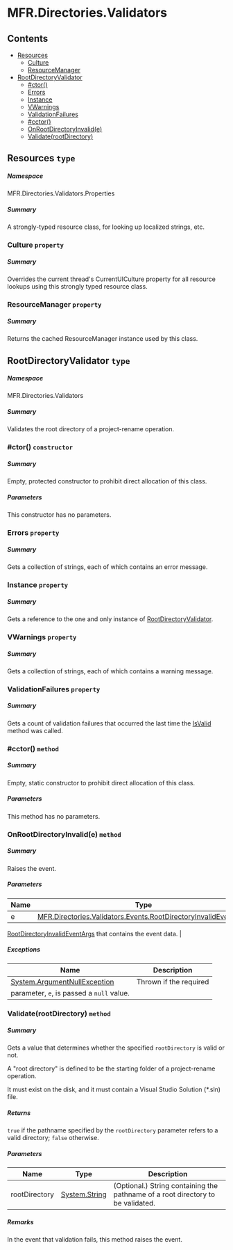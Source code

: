 <a name='assembly'></a>
# MFR.Directories.Validators

## Contents

- [Resources](#T-MFR-Directories-Validators-Properties-Resources 'MFR.Directories.Validators.Properties.Resources')
  - [Culture](#P-MFR-Directories-Validators-Properties-Resources-Culture 'MFR.Directories.Validators.Properties.Resources.Culture')
  - [ResourceManager](#P-MFR-Directories-Validators-Properties-Resources-ResourceManager 'MFR.Directories.Validators.Properties.Resources.ResourceManager')
- [RootDirectoryValidator](#T-MFR-Directories-Validators-RootDirectoryValidator 'MFR.Directories.Validators.RootDirectoryValidator')
  - [#ctor()](#M-MFR-Directories-Validators-RootDirectoryValidator-#ctor 'MFR.Directories.Validators.RootDirectoryValidator.#ctor')
  - [Errors](#P-MFR-Directories-Validators-RootDirectoryValidator-Errors 'MFR.Directories.Validators.RootDirectoryValidator.Errors')
  - [Instance](#P-MFR-Directories-Validators-RootDirectoryValidator-Instance 'MFR.Directories.Validators.RootDirectoryValidator.Instance')
  - [VWarnings](#P-MFR-Directories-Validators-RootDirectoryValidator-VWarnings 'MFR.Directories.Validators.RootDirectoryValidator.VWarnings')
  - [ValidationFailures](#P-MFR-Directories-Validators-RootDirectoryValidator-ValidationFailures 'MFR.Directories.Validators.RootDirectoryValidator.ValidationFailures')
  - [#cctor()](#M-MFR-Directories-Validators-RootDirectoryValidator-#cctor 'MFR.Directories.Validators.RootDirectoryValidator.#cctor')
  - [OnRootDirectoryInvalid(e)](#M-MFR-Directories-Validators-RootDirectoryValidator-OnRootDirectoryInvalid-MFR-Directories-Validators-Events-RootDirectoryInvalidEventArgs- 'MFR.Directories.Validators.RootDirectoryValidator.OnRootDirectoryInvalid(MFR.Directories.Validators.Events.RootDirectoryInvalidEventArgs)')
  - [Validate(rootDirectory)](#M-MFR-Directories-Validators-RootDirectoryValidator-Validate-System-String- 'MFR.Directories.Validators.RootDirectoryValidator.Validate(System.String)')

<a name='T-MFR-Directories-Validators-Properties-Resources'></a>
## Resources `type`

##### Namespace

MFR.Directories.Validators.Properties

##### Summary

A strongly-typed resource class, for looking up localized strings, etc.

<a name='P-MFR-Directories-Validators-Properties-Resources-Culture'></a>
### Culture `property`

##### Summary

Overrides the current thread's CurrentUICulture property for all
  resource lookups using this strongly typed resource class.

<a name='P-MFR-Directories-Validators-Properties-Resources-ResourceManager'></a>
### ResourceManager `property`

##### Summary

Returns the cached ResourceManager instance used by this class.

<a name='T-MFR-Directories-Validators-RootDirectoryValidator'></a>
## RootDirectoryValidator `type`

##### Namespace

MFR.Directories.Validators

##### Summary

Validates the root directory of a project-rename operation.

<a name='M-MFR-Directories-Validators-RootDirectoryValidator-#ctor'></a>
### #ctor() `constructor`

##### Summary

Empty, protected constructor to prohibit direct allocation of this class.

##### Parameters

This constructor has no parameters.

<a name='P-MFR-Directories-Validators-RootDirectoryValidator-Errors'></a>
### Errors `property`

##### Summary

Gets a collection of strings, each of which contains an error message.

<a name='P-MFR-Directories-Validators-RootDirectoryValidator-Instance'></a>
### Instance `property`

##### Summary

Gets a reference to the one and only instance of
[RootDirectoryValidator](#T-MFR-Directories-Validators-RootDirectoryValidator 'MFR.Directories.Validators.RootDirectoryValidator').

<a name='P-MFR-Directories-Validators-RootDirectoryValidator-VWarnings'></a>
### VWarnings `property`

##### Summary

Gets a collection of strings, each of which contains a warning message.

<a name='P-MFR-Directories-Validators-RootDirectoryValidator-ValidationFailures'></a>
### ValidationFailures `property`

##### Summary

Gets a count of validation failures that occurred the last time the
[IsValid](#M-MFR-CommandLine-Validators-Interfaces-ICommandLineValidator-IsValid 'MFR.CommandLine.Validators.Interfaces.ICommandLineValidator.IsValid')
method was called.

<a name='M-MFR-Directories-Validators-RootDirectoryValidator-#cctor'></a>
### #cctor() `method`

##### Summary

Empty, static constructor to prohibit direct allocation of this class.

##### Parameters

This method has no parameters.

<a name='M-MFR-Directories-Validators-RootDirectoryValidator-OnRootDirectoryInvalid-MFR-Directories-Validators-Events-RootDirectoryInvalidEventArgs-'></a>
### OnRootDirectoryInvalid(e) `method`

##### Summary

Raises the
[](#E-MFR-CommandLine-Validators-RootDirectoryValidator-RootDirectoryInvalid 'MFR.CommandLine.Validators.RootDirectoryValidator.RootDirectoryInvalid')
event.

##### Parameters

| Name | Type | Description |
| ---- | ---- | ----------- |
| e | [MFR.Directories.Validators.Events.RootDirectoryInvalidEventArgs](#T-MFR-Directories-Validators-Events-RootDirectoryInvalidEventArgs 'MFR.Directories.Validators.Events.RootDirectoryInvalidEventArgs') | A
[RootDirectoryInvalidEventArgs](#T-MFR-CommandLine-Validators-Events-RootDirectoryInvalidEventArgs 'MFR.CommandLine.Validators.Events.RootDirectoryInvalidEventArgs')
that contains the event data. |

##### Exceptions

| Name | Description |
| ---- | ----------- |
| [System.ArgumentNullException](http://msdn.microsoft.com/query/dev14.query?appId=Dev14IDEF1&l=EN-US&k=k:System.ArgumentNullException 'System.ArgumentNullException') | Thrown if the required
parameter, `e`, is passed a `null` value. |

<a name='M-MFR-Directories-Validators-RootDirectoryValidator-Validate-System-String-'></a>
### Validate(rootDirectory) `method`

##### Summary

Gets a value that determines whether the specified
`rootDirectory`
is valid or not.



A "root directory" is defined to be the starting folder of a
project-rename operation.



It must exist on the disk, and it must contain a Visual Studio
Solution (*.sln) file.

##### Returns

`true` if the pathname specified by the
`rootDirectory`
parameter refers to a valid directory;
`false`
otherwise.

##### Parameters

| Name | Type | Description |
| ---- | ---- | ----------- |
| rootDirectory | [System.String](http://msdn.microsoft.com/query/dev14.query?appId=Dev14IDEF1&l=EN-US&k=k:System.String 'System.String') | (Optional.) String containing the pathname of a root directory to be validated. |

##### Remarks

In the event that validation fails, this method raises the
[](#E-MFR-CommandLine-Validators-Interfaces-IRootDirectoryValidator-RootDirectoryInvalid 'MFR.CommandLine.Validators.Interfaces.IRootDirectoryValidator.RootDirectoryInvalid')
event.
